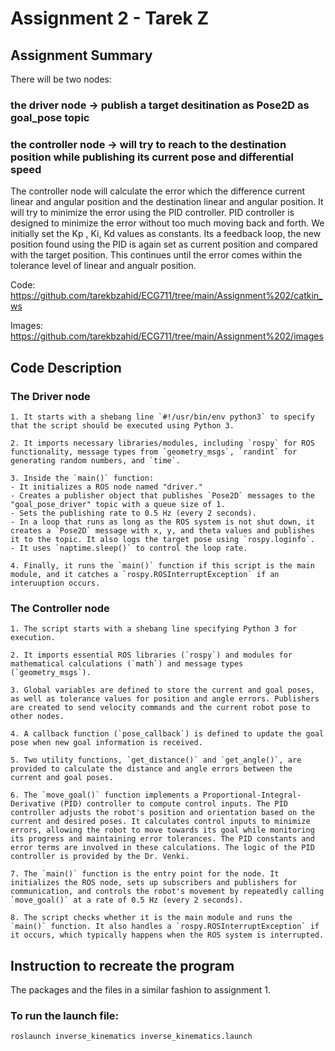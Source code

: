 # Assignment 2 - Tarek Z

##  Assignment Summary

There will be two nodes: 

### the driver node -> publish a target desitination as Pose2D as goal_pose topic
### the controller node -> will try to reach to the destination position while publishing its current pose and differential speed

The controller node will calculate the error which the difference current linear and angular position and the destination linear and angular position. It will try to minimize the error using the PID controller. PID controller is designed to minimize the error without too much moving back and forth. We initially set the Kp , Ki, Kd values as constants. 
Its a feedback loop, the new position found using the PID is again set as current position and compared with the target position. This continues until the error comes within the tolerance level of linear and angualr position. 

Code: https://github.com/tarekbzahid/ECG711/tree/main/Assignment%202/catkin_ws

Images: https://github.com/tarekbzahid/ECG711/tree/main/Assignment%202/images 

## Code Description 

### The Driver node

    1. It starts with a shebang line `#!/usr/bin/env python3` to specify that the script should be executed using Python 3.

    2. It imports necessary libraries/modules, including `rospy` for ROS functionality, message types from `geometry_msgs`, `randint` for generating random numbers, and `time`.

    3. Inside the `main()` function:
    - It initializes a ROS node named "driver."
    - Creates a publisher object that publishes `Pose2D` messages to the "goal_pose_driver" topic with a queue size of 1.
    - Sets the publishing rate to 0.5 Hz (every 2 seconds).
    - In a loop that runs as long as the ROS system is not shut down, it creates a `Pose2D` message with x, y, and theta values and publishes it to the topic. It also logs the target pose using `rospy.loginfo`.
    - It uses `naptime.sleep()` to control the loop rate.

    4. Finally, it runs the `main()` function if this script is the main module, and it catches a `rospy.ROSInterruptException` if an interuuption occurs.

### The Controller node

    1. The script starts with a shebang line specifying Python 3 for execution.

    2. It imports essential ROS libraries (`rospy`) and modules for mathematical calculations (`math`) and message types (`geometry_msgs`).

    3. Global variables are defined to store the current and goal poses, as well as tolerance values for position and angle errors. Publishers are created to send velocity commands and the current robot pose to other nodes.

    4. A callback function (`pose_callback`) is defined to update the goal pose when new goal information is received.

    5. Two utility functions, `get_distance()` and `get_angle()`, are provided to calculate the distance and angle errors between the current and goal poses.

    6. The `move_goal()` function implements a Proportional-Integral-Derivative (PID) controller to compute control inputs. The PID controller adjusts the robot's position and orientation based on the current and desired poses. It calculates control inputs to minimize errors, allowing the robot to move towards its goal while monitoring its progress and maintaining error tolerances. The PID constants and error terms are involved in these calculations. The logic of the PID controller is provided by the Dr. Venki.

    7. The `main()` function is the entry point for the node. It initializes the ROS node, sets up subscribers and publishers for communication, and controls the robot's movement by repeatedly calling `move_goal()` at a rate of 0.5 Hz (every 2 seconds).

    8. The script checks whether it is the main module and runs the `main()` function. It also handles a `rospy.ROSInterruptException` if it occurs, which typically happens when the ROS system is interrupted.

## Instruction to recreate the program

The packages and the files in a similar fashion to assignment 1. 

### To run the launch file:  
    roslaunch inverse_kinematics inverse_kinematics.launch


